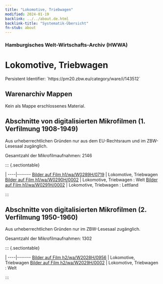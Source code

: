 ```yaml
---
title: "Lokomotive, Triebwagen"
modified: 2024-01-19
backlink: ../../about.de.html
backlink-title: "Systematik-Übersicht"
fn-stub: about
---
```


### Hamburgisches Welt-Wirtschafts-Archiv (HWWA)

# Lokomotive, Triebwagen

<div class="hint">Persistent Identifier: `https://pm20.zbw.eu/category/ware/i/143512`</div>







## Warenarchiv Mappen





Kein als Mappe erschlossenes Material.



<a id="filmsections" />

## Abschnitte von digitalisierten Mikrofilmen (1. Verfilmung 1908-1949)

<p>Aus urheberrechtlichen Gründen nur aus dem EU-Rechtsraum und im ZBW-Lesesaal zugänglich.</p>


<p>Gesamtzahl der Mikrofilmaufnahmen: 2146</p>





::: {.sectiontable}

 | 
----|-------
<a class="btn" href="https://pm20.zbw.eu/film/h1/wa/W0289H/0719" rel="nofollow">Bilder auf Film h1/wa/W0289H/0719</a> | Lokomotive, Triebwagen
<a class="btn" href="https://pm20.zbw.eu/film/h1/wa/W0290H/0002" rel="nofollow">Bilder auf Film h1/wa/W0290H/0002</a> | Lokomotive, Triebwagen : Welt
<a class="btn" href="https://pm20.zbw.eu/film/h1/wa/W0291H/0002" rel="nofollow">Bilder auf Film h1/wa/W0291H/0002</a> | Lokomotive, Triebwagen : Lettland


:::




## Abschnitte von digitalisierten Mikrofilmen (2. Verfilmung 1950-1960)

<p>Aus urheberrechtlichen Gründen nur im ZBW-Lesesaal zugänglich.</p>


<p>Gesamtzahl der Mikrofilmaufnahmen: 1302</p>





::: {.sectiontable}

 | 
----|-------
<a class="btn" href="https://pm20.zbw.eu/film/h2/wa/W2028H/0956" rel="nofollow">Bilder auf Film h2/wa/W2028H/0956</a> | Lokomotive, Triebwagen
<a class="btn" href="https://pm20.zbw.eu/film/h2/wa/W2029H/0002" rel="nofollow">Bilder auf Film h2/wa/W2029H/0002</a> | Lokomotive, Triebwagen : Welt


:::
















